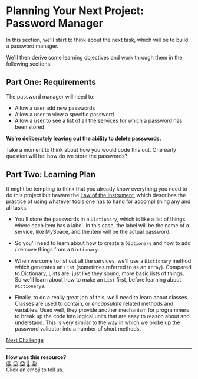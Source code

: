 # Planning Your Next Project: Password Manager

In this section, we'll start to think about the next task, which will be to
build a password manager.

We'll then derive some learning objectives and work through them in the
following sections.

## Part One: Requirements

The password manager will need to:

* Allow a user add new passwords
* Allow a user to view a specific password
* Allow a user to see a list of all the services for which a password has been
  stored

**We're deliberately leaving out the ability to delete passwords.**

Take a moment to think about how you would code this out. One early question
will be: how do we store the passwords?

## Part Two: Learning Plan

It might be tempting to think that you already know everything you need to do
this project but beware the [Law of the
Instrument](https://en.wikipedia.org/wiki/Law_of_the_instrument), which
describes the practice of using whatever tools one has to hand for accomplishing
any and all tasks.

- You'll store the passwords in a `Dictionary`, which is like a list of things
  where each item has a label. In this case, the label will be the name of a
  service, like MySpace, and the item will be the actual password.

- So you'll need to learn about how to create a `Dictionary` and how to add /
  remove things from a `Dictionary`.

- When we come to list out all the services, we'll use a `Dictionary` method
  which generates an `List` (sometimes referred to as an `Array`). Compared to
  Dictionary, Lists are, just like they sound, more basic lists of things. So
  we'll learn about how to make an `List` first, before learning about
  `Dictionary`s.

- Finally, to do a really great job of this, we'll need to learn about classes.
  Classes are used to contain, or _encapsulate_ related methods and variables.
  Used well, they provide another mechanism for programmers to break up the code
  into logical units that are easy to reason about and understand. This is very
  similar to the way in which we broke up the password validator into a number
  of short methods.


[Next Challenge](02_introducing_lists.md)

<!-- BEGIN GENERATED SECTION DO NOT EDIT -->

---

**How was this resource?**  
[😫](https://airtable.com/shrUJ3t7KLMqVRFKR?prefill_Repository=makersacademy%2Fpython_foundations&prefill_File=chapter2%2F01_planning.md&prefill_Sentiment=😫) [😕](https://airtable.com/shrUJ3t7KLMqVRFKR?prefill_Repository=makersacademy%2Fpython_foundations&prefill_File=chapter2%2F01_planning.md&prefill_Sentiment=😕) [😐](https://airtable.com/shrUJ3t7KLMqVRFKR?prefill_Repository=makersacademy%2Fpython_foundations&prefill_File=chapter2%2F01_planning.md&prefill_Sentiment=😐) [🙂](https://airtable.com/shrUJ3t7KLMqVRFKR?prefill_Repository=makersacademy%2Fpython_foundations&prefill_File=chapter2%2F01_planning.md&prefill_Sentiment=🙂) [😀](https://airtable.com/shrUJ3t7KLMqVRFKR?prefill_Repository=makersacademy%2Fpython_foundations&prefill_File=chapter2%2F01_planning.md&prefill_Sentiment=😀)  
Click an emoji to tell us.

<!-- END GENERATED SECTION DO NOT EDIT -->
